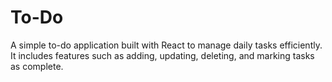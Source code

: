 # To-Do
A simple to-do application built with React to manage daily tasks efficiently. It includes features such as adding, updating, deleting, and marking tasks as complete.
